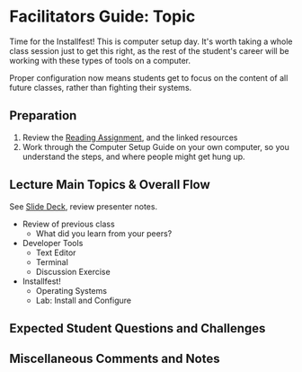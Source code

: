 # Facilitators Guide: Topic

Time for the Installfest! This is computer setup day. It's worth taking a whole class session just to get this right, as the rest of the student's career will be working with these types of tools on a computer. 

Proper configuration now means students get to focus on the content of all future classes, rather than fighting their systems. 

## Preparation
1. Review the [Reading Assignment](../DISCUSSION.md), and the linked resources
1. Work through the Computer Setup Guide on your own computer, so you understand the steps, and where people might get hung up. 

## Lecture Main Topics & Overall Flow
See [Slide Deck](https://docs.google.com/presentation/d/1A5HceeyBY6iZ-yEidix8lI2JLQViYxFbNK8Ij2UWgHs/edit), review presenter notes.

- Review of previous class
  - What did you learn from your peers?
- Developer Tools
  - Text Editor
  - Terminal
  - Discussion Exercise
- Installfest! 
  - Operating Systems
  - Lab: Install and Configure

## Expected Student Questions and Challenges

## Miscellaneous Comments and Notes
